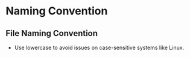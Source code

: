 # Naming Convention

## File Naming Convention

- Use lowercase to avoid issues on case-sensitive systems like Linux.
